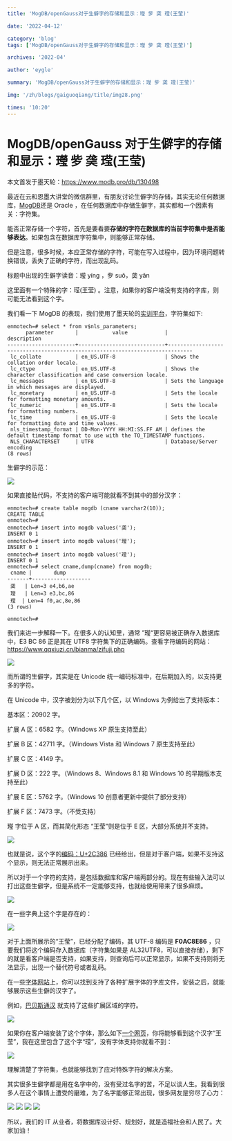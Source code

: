 ```yaml
---
title: 'MogDB/openGauss对于生僻字的存储和显示：㼆 㱔 䶮 𬎆(王莹)'

date: '2022-04-12'

category: 'blog'
tags: ['MogDB/openGauss对于生僻字的存储和显示：㼆 㱔 䶮 𬎆(王莹)']

archives: '2022-04'

author: 'eygle'

summary: 'MogDB/openGauss对于生僻字的存储和显示：㼆 㱔 䶮 𬎆(王莹)'

img: '/zh/blogs/gaiguoqiang/title/img28.png'

times: '10:20'
---
```


# MogDB/openGauss 对于生僻字的存储和显示：㼆 㱔 䶮 𬎆(王莹)

本文首发于墨天轮：https://www.modb.pro/db/130498

最近在云和恩墨大讲堂的微信群里，有朋友讨论生僻字的存储，其实无论任何数据库，[MogDB](https://www.mogdb.io/)还是 Oracle ，在任何数据库中存储生僻字，其实都和一个因素有关：字符集。

能否正常存储一个字符，首先是要看要**存储的字符在数据库的当前字符集中是否能够表达**。如果包含在数据库字符集中，则能够正常存储。

但是注意，很多时候，本应正常存储的字符，可能在写入过程中，因为环境问题转换错误，丢失了正确的字符，而出现乱码。

标题中出现的生僻字读音：㼆 yíng ，㱔 suǒ，䶮 yǎn

这里面有一个特殊的字：𬎆(王莹) 。注意，如果你的客户端没有支持的字库，则可能无法看到这个字。

我们看一下 MogDB 的表现，我们使用了墨天轮的[实训平台](https://www.modb.pro/databaseInfo)，字符集如下:

```
enmotech=# select * from v$nls_parameters;
      parameter       |           value            |                                 description
----------------------+----------------------------+------------------------------------------------------------------------------
 lc_collate           | en_US.UTF-8                | Shows the collation order locale.
 lc_ctype             | en_US.UTF-8                | Shows the character classification and case conversion locale.
 lc_messages          | en_US.UTF-8                | Sets the language in which messages are displayed.
 lc_monetary          | en_US.UTF-8                | Sets the locale for formatting monetary amounts.
 lc_numeric           | en_US.UTF-8                | Sets the locale for formatting numbers.
 lc_time              | en_US.UTF-8                | Sets the locale for formatting date and time values.
 nls_timestamp_format | DD-Mon-YYYY HH:MI:SS.FF AM | defines the default timestamp format to use with the TO_TIMESTAMP functions.
 NLS_CHARACTERSET     | UTF8                       | Database/Server encoding
(8 rows)
```

生僻字的示范：

<img src='./images/20211011-905a5181-b2c0-4501-86b4-8b2c9b3e3179.png'>

如果直接贴代码，不支持的客户端可能就看不到其中的部分汉字：

```
enmotech=# create table mogdb (cname varchar2(10));
CREATE TABLE
enmotech=#
enmotech=# insert into mogdb values('䶮');
INSERT 0 1
enmotech=# insert into mogdb values('㼆');
INSERT 0 1
enmotech=# insert into mogdb values('𬎆');
INSERT 0 1
enmotech=# select cname,dump(cname) from mogdb;
 cname |       dump
-------+-------------------
 䶮   | Len=3 e4,b6,ae
 㼆   | Len=3 e3,bc,86
 𬎆  | Len=4 f0,ac,8e,86
(3 rows)

enmotech=#
```

我们来进一步解释一下。在很多人的认知里，通常 ”㼆“更容易被正确存入数据库中，E3 BC 86 正是其在 UTF8 字符集下的正确编码。查看字符编码的网站：https://www.qqxiuzi.cn/bianma/zifuji.php

<img src='./images/20211008-c36e1bc0-17f4-49f4-8cb1-61971b9bf0e5.png'>

而所谓的生僻字，其实是在 Unicode 统一编码标准中，在后期加入的，以支持更多的字符。

在 Unicode 中，汉字被划分为以下几个区，以 Windows 为例给出了支持版本：

基本区：20902 字。

扩展 A 区：6582 字。（Windows XP 原生支持至此）

扩展 B 区：42711 字。（Windows Vista 和 Windows 7 原生支持至此）

扩展 C 区：4149 字。

扩展 D 区：222 字。（Windows 8、Windows 8.1 和 Windows 10 的早期版本支持至此）

扩展 E 区：5762 字。（Windows 10 创意者更新中提供了部分支持）

扩展 F 区：7473 字。（不受支持）

㼆 字位于 A 区，而其简化形态 “王莹”则是位于 E 区，大部分系统并不支持。

<img src='./images/20211011-2e1b2224-df8b-42c0-bf47-07bd596320c8.png'>

也就是说，这个字的[编码：U+2C386](http://yedict.com/zscontent.asp?uni=2C386) 已经给出，但是对于客户端，如果不支持这个显示，则无法正常展示出来。

所以对于一个字符的支持，是包括数据库和客户端两部分的。现在有些输入法可以打出这些生僻字，但是系统不一定能够支持，也就给使用带来了很多麻烦。

<img src='./images/v2-d37a6b5dfaf2110eaa75523cf1fce375_1440w.png'>

在一些字典上这个字是存在的：

<img src='./images/v2-e89e625dcef1890e1d948e3758d4a1b1_1440w.jpg'>

对于上面所展示的“王莹”，已经分配了编码，其 UTF-8 编码是 **F0AC8E86** ，只要我们将这个编码存入数据库（字符集如果是 AL32UTF8，可以直接存储），剩下的就是看客户端是否支持，如果支持，则查询后可以正常显示，如果不支持则将无法显示，出现一个替代符号或者乱码。

在一些[字体网站](https://www.maoken.com/)上，你可以找到支持了各种扩展字体的字库文件，安装之后，就能够展示这些生僻的汉字了。

例如，[巴贝斯通汉](https://www.maoken.com/freefonts/2803.html) 就支持了这些扩展区域的字符。

<img src='./images/maoken06_猫啃网-1.png'>

如果你在客户端安装了这个字体，那么如下[一个网页](https://unicode-table.com/en/2C386/)，你将能够看到这个汉字“王莹”，我在这里包含了这个字“𬎆”，没有字体支持你就看不到：

<img src='./images/20211009-db9569b9-e3ab-49df-b39c-6a2cfa344fda.png'>

理解清楚了字符集，也就能够找到了应对特殊字符的解决方案。

其实很多生僻字都是用在名字中的，没有受过名字的苦，不足以谈人生。我看到很多人在这个事情上遭受的磨难，为了名字能够正常出现，很多网友是穷尽了心力：

<img src='./images/20211012-1cb258f3-fe1d-41c2-a35c-41ed8b99e30d.png'>

<img src='./images/20211012-d99030e5-33ac-4163-88b6-dfd55a0d3a83.png'>

<img src='./images/20211012-90b3dd56-2f34-4bdc-89aa-66e9af91719f.png'>

<img src='./images/20211012-99845bb4-af10-4be6-8821-5ce4d2def343.png'>

所以，我们的 IT 从业者，将数据库设计好、规划好，就是造福社会和人民了。大家加油！
